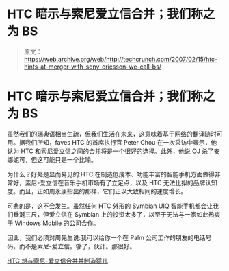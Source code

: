 # HTC 暗示与索尼爱立信合并；我们称之为 BS

> 原文：<https://web.archive.org/web/http://techcrunch.com/2007/02/15/htc-hints-at-merger-with-sony-ericsson-we-call-bs/>

# HTC 暗示与索尼爱立信合并；我们称之为 BS

虽然我们的瑞典语相当生疏，但我们生活在未来，这意味着基于网络的翻译随时可用。据我们所知，faves HTC 的首席执行官 Peter Chou 在一次采访中表示，他认为 HTC 和索尼爱立信之间的合并将是一个很好的选择。此外，他说 OJ 杀了安娜妮可，但这可能只是一个比喻。

为什么？好处是显而易见的:HTC 在制造低成本、功能丰富的智能手机方面做得非常好，索尼-爱立信在音乐手机市场有了立足点，以及 HTC 无法比拟的品牌认知度。而且，正如周永康指出的那样，它们正以大致相同的速度增长。

可悲的是，这不会发生。虽然任何 HTC 外形的 Symbian UIQ 智能手机都会让我们垂涎三尺，但爱立信在 Symbian 上的投资太多了，以至于无法与一家如此热衷于 Windows Mobile 的公司合作。

因此，我们必须对周先生说:我可以给你一个在 Palm 公司工作的朋友的电话号码，而不是索尼-爱立信。够了，伙计。那很好。

[HTC 想与索尼-爱立信合并并制造婴儿](https://web.archive.org/web/20200729205634/http://www.gearfuse.com/htc-wants-to-merge-with-sonyericsson-and-make-babies/)